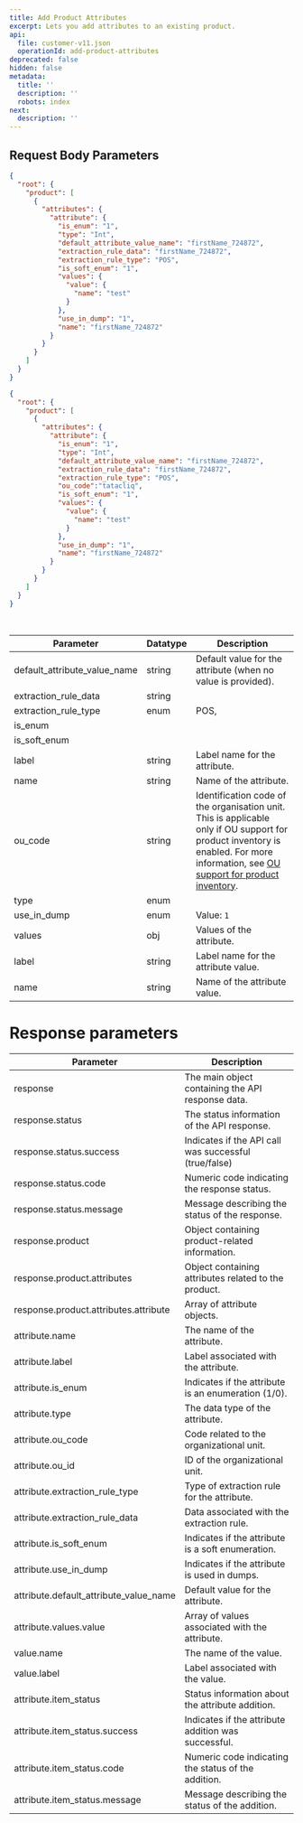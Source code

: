 ```yaml
---
title: Add Product Attributes
excerpt: Lets you add attributes to an existing product.
api:
  file: customer-v11.json
  operationId: add-product-attributes
deprecated: false
hidden: false
metadata:
  title: ''
  description: ''
  robots: index
next:
  description: ''
---
```

## Request Body Parameters

```json Sample request
{
  "root": {
    "product": [
      {
        "attributes": {
          "attribute": {
            "is_enum": "1",
            "type": "Int",
            "default_attribute_value_name": "firstName_724872",
            "extraction_rule_data": "firstName_724872",
            "extraction_rule_type": "POS",
            "is_soft_enum": "1",
            "values": {
              "value": {
                "name": "test"
              }
            },
            "use_in_dump": "1",
            "name": "firstName_724872"
          }
        }
      }
    ]
  }
}
```
```json Sample request with OU code
{
  "root": {
    "product": [
      {
        "attributes": {
          "attribute": {
            "is_enum": "1",
            "type": "Int",
            "default_attribute_value_name": "firstName_724872",
            "extraction_rule_data": "firstName_724872",
            "extraction_rule_type": "POS",
            "ou_code":"tatacliq",
            "is_soft_enum": "1",
            "values": {
              "value": {
                "name": "test"
              }
            },
            "use_in_dump": "1",
            "name": "firstName_724872"
          }
        }
      }
    ]
  }
}
```

<br />

| Parameter                       | Datatype | Description                                                                                                                                                                                                                                                                                                |
| ------------------------------- | -------- | ---------------------------------------------------------------------------------------------------------------------------------------------------------------------------------------------------------------------------------------------------------------------------------------------------------- |
| default\_attribute\_value\_name | string   | Default value for the attribute (when no value  is provided).                                                                                                                                                                                                                                              |
| extraction\_rule\_data          | string   |                                                                                                                                                                                                                                                                                                            |
| extraction\_rule\_type          | enum     | POS,                                                                                                                                                                                                                                                                                                       |
| is\_enum                        |          |                                                                                                                                                                                                                                                                                                            |
| is\_soft\_enum                  |          |                                                                                                                                                                                                                                                                                                            |
| label                           | string   | Label name for the attribute.                                                                                                                                                                                                                                                                              |
| name                            | string   | Name of the attribute.                                                                                                                                                                                                                                                                                     |
| ou\_code                        | string   | Identification code of the organisation unit. This is applicable only if OU support for product inventory is enabled.  For more information, see [OU support for product inventory](https://docs.capillarytech.com/docs/inventory-profiles#configuring-organisation-unit-ou-support-for-product-entities). |
| type                            | enum     |                                                                                                                                                                                                                                                                                                            |
| use\_in\_dump                   | enum     | Value: `1`                                                                                                                                                                                                                                                                                                 |
| values                          | obj      | Values of the attribute.                                                                                                                                                                                                                                                                                   |
| label                           | string   | Label name for the attribute value.                                                                                                                                                                                                                                                                        |
| name                            | string   | Name of the attribute value.                                                                                                                                                                                                                                                                               |

# Response parameters

| Parameter                                 | Description                                           |
| ----------------------------------------- | ----------------------------------------------------- |
| response                                  | The main object containing the API response data.     |
| response.status                           | The status information of the API response.           |
| response.status.success                   | Indicates if the API call was successful (true/false) |
| response.status.code                      | Numeric code indicating the response status.          |
| response.status.message                   | Message describing the status of the response.        |
| response.product                          | Object containing product-related information.        |
| response.product.attributes               | Object containing attributes related to the product.  |
| response.product.attributes.attribute     | Array of attribute objects.                           |
| attribute.name                            | The name of the attribute.                            |
| attribute.label                           | Label associated with the attribute.                  |
| attribute.is\_enum                        | Indicates if the attribute is an enumeration (1/0).   |
| attribute.type                            | The data type of the attribute.                       |
| attribute.ou\_code                        | Code related to the organizational unit.              |
| attribute.ou\_id                          | ID of the organizational unit.                        |
| attribute.extraction\_rule\_type          | Type of extraction rule for the attribute.            |
| attribute.extraction\_rule\_data          | Data associated with the extraction rule.             |
| attribute.is\_soft\_enum                  | Indicates if the attribute is a soft enumeration.     |
| attribute.use\_in\_dump                   | Indicates if the attribute is used in dumps.          |
| attribute.default\_attribute\_value\_name | Default value for the attribute.                      |
| attribute.values.value                    | Array of values associated with the attribute.        |
| value.name                                | The name of the value.                                |
| value.label                               | Label associated with the value.                      |
| attribute.item\_status                    | Status information about the attribute addition.      |
| attribute.item\_status.success            | Indicates if the attribute addition was successful.   |
| attribute.item\_status.code               | Numeric code indicating the status of the addition.   |
| attribute.item\_status.message            | Message describing the status of the addition.        |